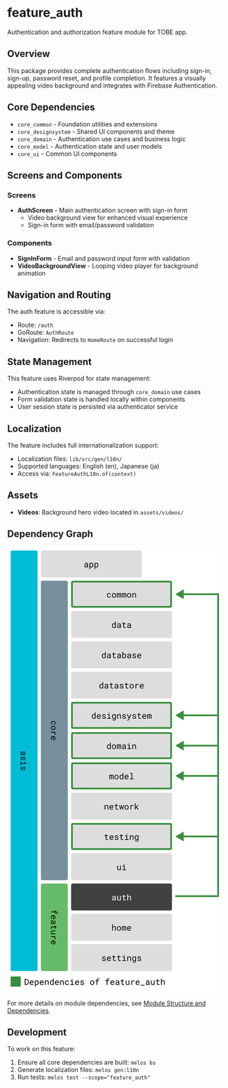 # feature_auth

Authentication and authorization feature module for TOBE app.

## Overview

This package provides complete authentication flows including sign-in, sign-up, password reset, and profile completion. It features a visually appealing video background and integrates with Firebase Authentication.

## Core Dependencies

- `core_common` - Foundation utilities and extensions
- `core_designsystem` - Shared UI components and theme
- `core_domain` - Authentication use cases and business logic
- `core_model` - Authentication state and user models
- `core_ui` - Common UI components

## Screens and Components

### Screens
- **AuthScreen** - Main authentication screen with sign-in form
  - Video background view for enhanced visual experience
  - Sign-in form with email/password validation

### Components
- **SignInForm** - Email and password input form with validation
- **VideoBackgroundView** - Looping video player for background animation

## Navigation and Routing

The auth feature is accessible via:
- Route: `/auth`
- GoRoute: `AuthRoute`
- Navigation: Redirects to `HomeRoute` on successful login

## State Management

This feature uses Riverpod for state management:
- Authentication state is managed through `core_domain` use cases
- Form validation state is handled locally within components
- User session state is persisted via authenticator service

## Localization

The feature includes full internationalization support:
- Localization files: `lib/src/gen/l10n/`
- Supported languages: English (en), Japanese (ja)
- Access via: `FeatureAuthL10n.of(context)`

## Assets

- **Videos**: Background hero video located in `assets/videos/`

## Dependency Graph

![Dependency graph](../../docs/images/graphs/dep_graph_feature_auth.svg)

For more details on module dependencies, see [Module Structure and Dependencies](../../docs/modules.md).

## Development

To work on this feature:
1. Ensure all core dependencies are built: `melos bs`
2. Generate localization files: `melos gen:l10n`
3. Run tests: `melos test --scope="feature_auth"`